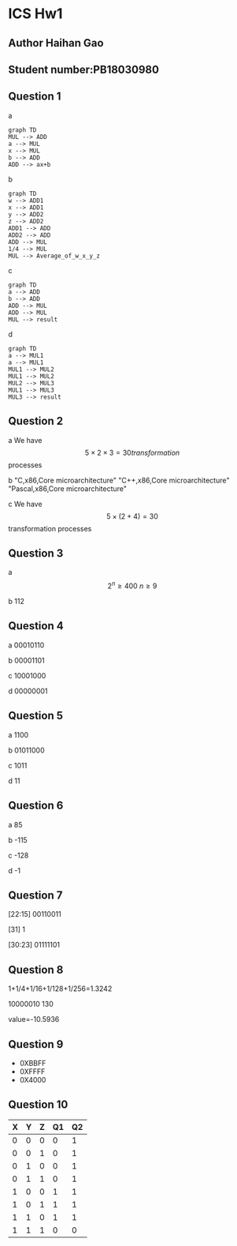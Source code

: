 # ICS Hw1

## Author Haihan Gao

## Student number:PB18030980

## Question 1

a

```mermaid
graph TD
MUL --> ADD
a --> MUL
x --> MUL
b --> ADD
ADD --> ax+b
```

b

```mermaid
graph TD
w --> ADD1
x --> ADD1
y --> ADD2
z --> ADD2
ADD1 --> ADD
ADD2 --> ADD
ADD --> MUL
1/4 --> MUL
MUL --> Average_of_w_x_y_z
```

c

```mermaid
graph TD
a --> ADD
b --> ADD
ADD --> MUL
ADD --> MUL
MUL --> result
```

d

```mermaid
graph TD
a --> MUL1
a --> MUL1
MUL1 --> MUL2
MUL1 --> MUL2
MUL2 --> MUL3
MUL1 --> MUL3
MUL3 --> result
```

## Question 2

a We have $$5\times 2\times 3=30  transformation$$ processes

b "C,x86,Core microarchitecture" "C++,x86,Core microarchitecture" "Pascal,x86,Core microarchitecture" 

c We have $$5\times (2+4)=30$$ transformation processes

## Question 3

a $$2^n\geq 400\ n\geq 9$$

 b 112

## Question 4

a 00010110

b 00001101

c 10001000

d 00000001

## Question 5

a 1100

b 01011000

c 1011

d 11

## Question 6

a 85

b -115

c -128

d -1

## Question 7

[22:15] 00110011

[31] 1

[30:23] 01111101

## Question 8

1+1/4+1/16+1/128+1/256=1.3242

10000010 130

value=-10.5936

## Question 9

* 0XBBFF
* 0XFFFF
* 0X4000

## Question 10

| X    | Y    | Z    | Q1   | Q2   |
| ---- | ---- | ---- | ---- | ---- |
| 0    | 0    | 0    | 0    | 1    |
| 0    | 0    | 1    | 0    | 1    |
| 0    | 1    | 0    | 0    | 1    |
| 0    | 1    | 1    | 0    | 1    |
| 1    | 0    | 0    | 1    | 1    |
| 1    | 0    | 1    | 1    | 1    |
| 1    | 1    | 0    | 1    | 1    |
| 1    | 1    | 1    | 0    | 0    |

